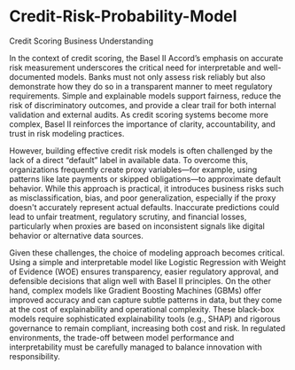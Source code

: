 # Credit-Risk-Probability-Model
Credit Scoring Business Understanding

In the context of credit scoring, the Basel II Accord’s emphasis on accurate risk measurement underscores the critical need for interpretable and well-documented models. Banks must not only assess risk reliably but also demonstrate how they do so in a transparent manner to meet regulatory requirements. Simple and explainable models support fairness, reduce the risk of discriminatory outcomes, and provide a clear trail for both internal validation and external audits. As credit scoring systems become more complex, Basel II reinforces the importance of clarity, accountability, and trust in risk modeling practices.

However, building effective credit risk models is often challenged by the lack of a direct “default” label in available data. To overcome this, organizations frequently create proxy variables—for example, using patterns like late payments or skipped obligations—to approximate default behavior. While this approach is practical, it introduces business risks such as misclassification, bias, and poor generalization, especially if the proxy doesn't accurately represent actual defaults. Inaccurate predictions could lead to unfair treatment, regulatory scrutiny, and financial losses, particularly when proxies are based on inconsistent signals like digital behavior or alternative data sources.

Given these challenges, the choice of modeling approach becomes critical. Using a simple and interpretable model like Logistic Regression with Weight of Evidence (WOE) ensures transparency, easier regulatory approval, and defensible decisions that align well with Basel II principles. On the other hand, complex models like Gradient Boosting Machines (GBMs) offer improved accuracy and can capture subtle patterns in data, but they come at the cost of explainability and operational complexity. These black-box models require sophisticated explainability tools (e.g., SHAP) and rigorous governance to remain compliant, increasing both cost and risk. In regulated environments, the trade-off between model performance and interpretability must be carefully managed to balance innovation with responsibility.